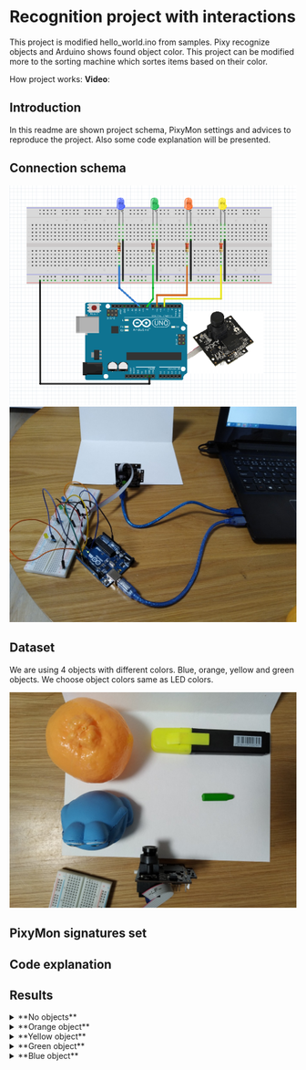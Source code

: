 # Recognition project with interactions

This project is modified hello_world.ino from samples. Pixy recognize objects and Arduino shows found object color. This project can be modified more to the sorting machine which sortes items based on their color.

How project works:
**Video**:

## Introduction

In this readme are shown project schema, PixyMon settings and advices to reproduce the project. Also some code explanation will be presented.

## Connection schema

![Screenshot](https://github.com/alshap/PixyRecognition/blob/master/InteractionOnRec/images/schema.png)
![Screenshot](https://github.com/alshap/PixyRecognition/blob/master/InteractionOnRec/images/schema_photo.jpg)

## Dataset

We are using 4 objects with different colors. Blue, orange, yellow and green objects. We choose object colors same as LED colors. 

![Screenshot](https://github.com/alshap/PixyRecognition/blob/master/InteractionOnRec/images/dataset.jpg)

## PixyMon signatures set

## Code explanation

## Results

<details><summary>**No objects**</summary>
![Screenshot](https://github.com/alshap/PixyRecognition/blob/master/InteractionOnRec/images/result0.jpg)
</details>

<details><summary>**Orange object**</summary>
  
 ![Screenshot](https://github.com/alshap/PixyRecognition/blob/master/InteractionOnRec/images/result1.jpg)

</details>

<details><summary>**Yellow object**</summary>
  
![Screenshot](https://github.com/alshap/PixyRecognition/blob/master/InteractionOnRec/images/result2.jpg)

</details>

<details><summary>**Green object**</summary>
  
![Screenshot](https://github.com/alshap/PixyRecognition/blob/master/InteractionOnRec/images/result3.jpg)

</details>

<details><summary>**Blue object**</summary>
  
![Screenshot](https://github.com/alshap/PixyRecognition/blob/master/InteractionOnRec/images/result4.jpg)

</details>
